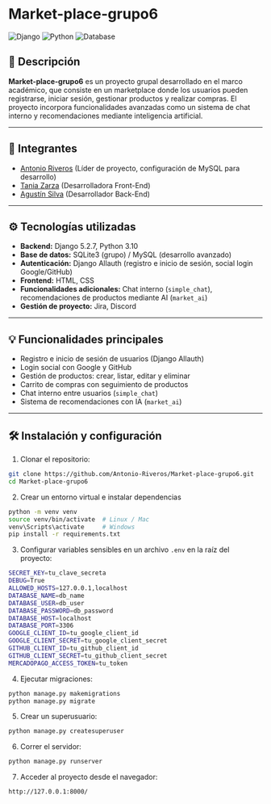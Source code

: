 # Market-place-grupo6

![Django](https://img.shields.io/badge/Django-5.2.7-green)
![Python](https://img.shields.io/badge/Python-3.10-blue)
![Database](https://img.shields.io/badge/Database-SQLite3-orange)

## 📌 Descripción

**Market-place-grupo6** es un proyecto grupal desarrollado en el marco académico, que consiste en un marketplace donde los usuarios pueden registrarse, iniciar sesión, gestionar productos y realizar compras. El proyecto incorpora funcionalidades avanzadas como un sistema de chat interno y recomendaciones mediante inteligencia artificial.

---

## 👥 Integrantes

- [Antonio Riveros](https://github.com/Antonio-Riveros) (Líder de proyecto, configuración de MySQL para desarrollo)
- [Tania Zarza](https://github.com/MaguiZarza) (Desarrolladora Front-End)
- [Agustín Silva](https://github.com/agussilva88) (Desarrollador Back-End)

---

## ⚙️ Tecnologías utilizadas

- **Backend:** Django 5.2.7, Python 3.10
- **Base de datos:** SQLite3 (grupo) / MySQL (desarrollo avanzado)
- **Autenticación:** Django Allauth (registro e inicio de sesión, social login Google/GitHub)
- **Frontend:** HTML, CSS
- **Funcionalidades adicionales:** Chat interno (`simple_chat`), recomendaciones de productos mediante AI (`market_ai`)
- **Gestión de proyecto:** Jira, Discord

---

## 💡 Funcionalidades principales

- Registro e inicio de sesión de usuarios (Django Allauth)
- Login social con Google y GitHub
- Gestión de productos: crear, listar, editar y eliminar
- Carrito de compras con seguimiento de productos
- Chat interno entre usuarios (`simple_chat`)
- Sistema de recomendaciones con IA (`market_ai`)

---

## 🛠️ Instalación y configuración

1. Clonar el repositorio:

```bash
git clone https://github.com/Antonio-Riveros/Market-place-grupo6.git
cd Market-place-grupo6
```


2. Crear un entorno virtual e instalar dependencias

```bash
python -m venv venv
source venv/bin/activate  # Linux / Mac
venv\Scripts\activate     # Windows
pip install -r requirements.txt

```

3. Configurar variables sensibles en un archivo `.env` en la raíz del proyecto:

```bash
SECRET_KEY=tu_clave_secreta
DEBUG=True
ALLOWED_HOSTS=127.0.0.1,localhost
DATABASE_NAME=db_name
DATABASE_USER=db_user
DATABASE_PASSWORD=db_password
DATABASE_HOST=localhost
DATABASE_PORT=3306
GOOGLE_CLIENT_ID=tu_google_client_id
GOOGLE_CLIENT_SECRET=tu_google_client_secret
GITHUB_CLIENT_ID=tu_github_client_id
GITHUB_CLIENT_SECRET=tu_github_client_secret
MERCADOPAGO_ACCESS_TOKEN=tu_token

```

4. Ejecutar migraciones:

```bash
python manage.py makemigrations
python manage.py migrate
```

5. Crear un superusuario:

```bash
python manage.py createsuperuser
```

6. Correr el servidor:

```bash
python manage.py runserver
```

7. Acceder al proyecto desde el navegador:

```bash
http://127.0.0.1:8000/
```
